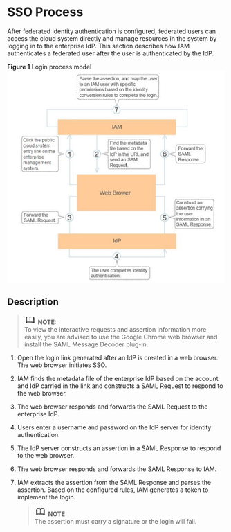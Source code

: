 # SSO Process<a name="en-us_topic_0059870092"></a>

After federated identity authentication is configured, federated users can access the cloud system directly and manage resources in the system by logging in to the enterprise IdP. This section describes how IAM authenticates a federated user after the user is authenticated by the IdP.

**Figure  1**  Login process model<a name="fig969192152626"></a>  
![](figures/login-process-model.png "login-process-model")

## Description<a name="section27932651171325"></a>

>![](public_sys-resources/icon-note.gif) **NOTE:**   
>To view the interactive requests and assertion information more easily, you are advised to use the Google Chrome web browser and install the SAML Message Decoder plug-in.  

1.  Open the login link generated after an IdP is created in a web browser. The web browser initiates SSO.
2.  IAM finds the metadata file of the enterprise IdP based on the account and IdP carried in the link and constructs a SAML Request to respond to the web browser.
3.  The web browser responds and forwards the SAML Request to the enterprise IdP.
4.  Users enter a username and password on the IdP server for identity authentication.
5.  The IdP server constructs an assertion in a SAML Response to respond to the web browser.
6.  The web browser responds and forwards the SAML Response to IAM.
7.  IAM extracts the assertion from the SAML Response and parses the assertion. Based on the configured rules, IAM generates a token to implement the login.

    >![](public_sys-resources/icon-note.gif) **NOTE:**   
    >The assertion must carry a signature or the login will fail.  


